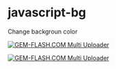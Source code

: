 # javascript-bg
Change backgroun color



<a href="https://img.gem-flash.com/"><img src="https://img.gem-flash.com/images/46798869578649674279.jpg" border="0" alt="GEM-FLASH.COM Multi Uploader" /></a>





<a href="https://img.gem-flash.com/"><img src="https://img.gem-flash.com/images/43638376304163089767.jpg" border="0" alt="GEM-FLASH.COM Multi Uploader" /></a>
